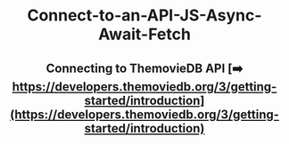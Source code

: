 <div align="center">

# Connect-to-an-API-JS-Async-Await-Fetch 

## Connecting to ThemovieDB API [:arrow_right: https://developers.themoviedb.org/3/getting-started/introduction](https://developers.themoviedb.org/3/getting-started/introduction) 






</div>

